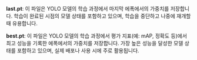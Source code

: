**last.pt**: 
이 파일은 YOLO 모델의 학습 과정에서 마지막 에폭에서의 가중치를 저장합니다. 학습이 완료된 시점의 모델 상태를 포함하고 있으며, 학습을 중단하고 나중에 재개할 때 유용합니다.

**best.pt**: 
이 파일은 YOLO 모델의 학습 과정에서 평가 지표(예: mAP, 정확도 등)에서 최고 성능을 기록한 에폭에서의 가중치를 저장합니다. 가장 높은 성능을 달성한 모델 상태를 포함하고 있으며, 실제 배포나 사용 시에 주로 활용됩니다.